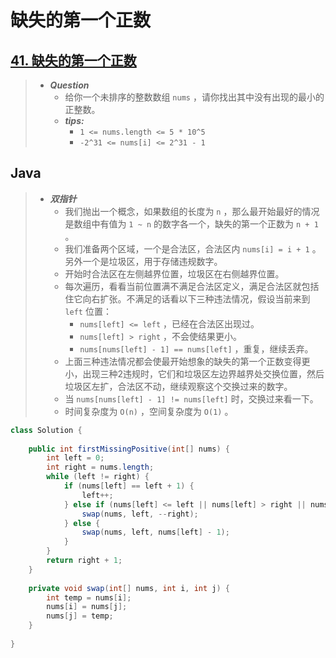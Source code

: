 # 缺失的第一个正数

## [41. 缺失的第一个正数](https://leetcode.cn/problems/first-missing-positive/)

> - ***Question***
>   - 给你一个未排序的整数数组 `nums` ，请你找出其中没有出现的最小的正整数。
>   - ***tips:***
>     - `1 <= nums.length <= 5 * 10^5`
>     - `-2^31 <= nums[i] <= 2^31 - 1`

## Java

> - ***双指针***
>   - 我们抛出一个概念，如果数组的长度为 `n` ，那么最开始最好的情况是数组中有值为 `1 ~ n` 的数字各一个，缺失的第一个正数为 `n + 1` 。
>   - 我们准备两个区域，一个是合法区，合法区内 `nums[i] = i + 1` 。另外一个是垃圾区，用于存储违规数字。
>   - 开始时合法区在左侧越界位置，垃圾区在右侧越界位置。
>   - 每次遍历，看看当前位置满不满足合法区定义，满足合法区就包括住它向右扩张。不满足的话看以下三种违法情况，假设当前来到 `left` 位置：
>     - `nums[left] <= left` ，已经在合法区出现过。
>     - `nums[left] > right` ，不会使结果更小。
>     - `nums[nums[left] - 1] == nums[left]` ，重复，继续丢弃。
>   - 上面三种违法情况都会使最开始想象的缺失的第一个正数变得更小，出现三种2违规时，它们和垃圾区左边界越界处交换位置，然后垃圾区左扩，合法区不动，继续观察这个交换过来的数字。
>   - 当 `nums[nums[left] - 1] != nums[left]` 时，交换过来看一下。
>   - 时间复杂度为 `O(n)` ，空间复杂度为 `O(1)` 。

```java
class Solution {
    
    public int firstMissingPositive(int[] nums) {
        int left = 0;
        int right = nums.length;
        while (left != right) {
            if (nums[left] == left + 1) {
                left++;
            } else if (nums[left] <= left || nums[left] > right || nums[nums[left] - 1] == nums[left]) {
                swap(nums, left, --right);
            } else {
                swap(nums, left, nums[left] - 1);
            }
        }
        return right + 1;
    }
    
    private void swap(int[] nums, int i, int j) {
        int temp = nums[i];
        nums[i] = nums[j];
        nums[j] = temp;
    }
    
}
```
